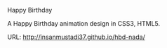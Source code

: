 Happy Birthday

A Happy Birthday animation design in CSS3, HTML5.

URL: http://insanmustadi37.github.io/hbd-nada/
